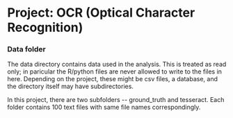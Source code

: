# Project: OCR (Optical Character Recognition) 

### Data folder

The data directory contains data used in the analysis. This is treated as read only; in paricular the R/python files are never allowed to write to the files in here. Depending on the project, these might be csv files, a database, and the directory itself may have subdirectories.

In this project, there are two subfolders -- ground_truth and tesseract. Each folder contains 100 text files with same file names correspondingly.


